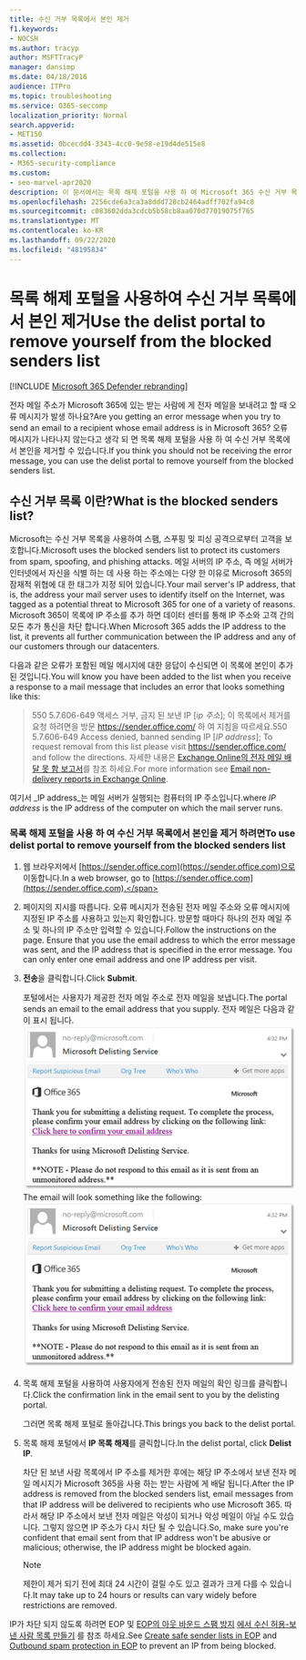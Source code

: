 ```yaml
---
title: 수신 거부 목록에서 본인 제거
f1.keywords:
- NOCSH
ms.author: tracyp
author: MSFTTracyP
manager: dansimp
ms.date: 04/18/2016
audience: ITPro
ms.topic: troubleshooting
ms.service: O365-seccomp
localization_priority: Normal
search.appverid:
- MET150
ms.assetid: 0bcecdd4-3343-4cc0-9e58-e19d4de515e8
ms.collection:
- M365-security-compliance
ms.custom:
- seo-marvel-apr2020
description: 이 문서에서는 목록 해제 포털을 사용 하 여 Microsoft 365 수신 거부 목록에서 자신을 제거 하는 방법에 대해 설명 합니다.
ms.openlocfilehash: 2256cde6a3ca3a8ddd728cb2464adff702fa94c8
ms.sourcegitcommit: c083602dda3cdcb5b58cb8aa070d77019075f765
ms.translationtype: MT
ms.contentlocale: ko-KR
ms.lasthandoff: 09/22/2020
ms.locfileid: "48195834"
---
```

# <a name="use-the-delist-portal-to-remove-yourself-from-the-blocked-senders-list"></a><span data-ttu-id="ea6cd-103">목록 해제 포털을 사용하여 수신 거부 목록에서 본인 제거</span><span class="sxs-lookup"><span data-stu-id="ea6cd-103">Use the delist portal to remove yourself from the blocked senders list</span></span>

[!INCLUDE [Microsoft 365 Defender rebranding](../includes/microsoft-defender-for-office.md)]


<span data-ttu-id="ea6cd-104">전자 메일 주소가 Microsoft 365에 있는 받는 사람에 게 전자 메일을 보내려고 할 때 오류 메시지가 발생 하나요?</span><span class="sxs-lookup"><span data-stu-id="ea6cd-104">Are you getting an error message when you try to send an email to a recipient whose email address is in Microsoft 365?</span></span> <span data-ttu-id="ea6cd-105">오류 메시지가 나타나지 않는다고 생각 되 면 목록 해제 포털을 사용 하 여 수신 거부 목록에서 본인을 제거할 수 있습니다.</span><span class="sxs-lookup"><span data-stu-id="ea6cd-105">If you think you should not be receiving the error message, you can use the delist portal to remove yourself from the blocked senders list.</span></span>

## <a name="what-is-the-blocked-senders-list"></a><span data-ttu-id="ea6cd-106">수신 거부 목록 이란?</span><span class="sxs-lookup"><span data-stu-id="ea6cd-106">What is the blocked senders list?</span></span>

<span data-ttu-id="ea6cd-107">Microsoft는 수신 거부 목록을 사용하여 스팸, 스푸핑 및 피싱 공격으로부터 고객을 보호합니다.</span><span class="sxs-lookup"><span data-stu-id="ea6cd-107">Microsoft uses the blocked senders list to protect its customers from spam, spoofing, and phishing attacks.</span></span> <span data-ttu-id="ea6cd-108">메일 서버의 IP 주소, 즉 메일 서버가 인터넷에서 자신을 식별 하는 데 사용 하는 주소에는 다양 한 이유로 Microsoft 365의 잠재적 위협에 대 한 태그가 지정 되어 있습니다.</span><span class="sxs-lookup"><span data-stu-id="ea6cd-108">Your mail server's IP address, that is, the address your mail server uses to identify itself on the Internet, was tagged as a potential threat to Microsoft 365 for one of a variety of reasons.</span></span> <span data-ttu-id="ea6cd-109">Microsoft 365이 목록에 IP 주소를 추가 하면 데이터 센터를 통해 IP 주소와 고객 간의 모든 추가 통신을 차단 합니다.</span><span class="sxs-lookup"><span data-stu-id="ea6cd-109">When Microsoft 365 adds the IP address to the list, it prevents all further communication between the IP address and any of our customers through our datacenters.</span></span>

<span data-ttu-id="ea6cd-110">다음과 같은 오류가 포함된 메일 메시지에 대한 응답이 수신되면 이 목록에 본인이 추가된 것입니다.</span><span class="sxs-lookup"><span data-stu-id="ea6cd-110">You will know you have been added to the list when you receive a response to a mail message that includes an error that looks something like this:</span></span>

> <span data-ttu-id="ea6cd-111">550 5.7.606-649 액세스 거부, 금지 된 보낸 IP [_ip 주소_]; 이 목록에서 제거를 요청 하려면을 방문 https://sender.office.com/ 하 여 지침을 따르세요.</span><span class="sxs-lookup"><span data-stu-id="ea6cd-111">550 5.7.606-649 Access denied, banned sending IP [_IP address_]; To request removal from this list please visit https://sender.office.com/ and follow the directions.</span></span> <span data-ttu-id="ea6cd-112">자세한 내용은 [Exchange Online의 전자 메일 배달 못 함 보고서](https://docs.microsoft.com/Exchange/mail-flow-best-practices/non-delivery-reports-in-exchange-online/non-delivery-reports-in-exchange-online)를 참조 하세요.</span><span class="sxs-lookup"><span data-stu-id="ea6cd-112">For more information see [Email non-delivery reports in Exchange Online](https://docs.microsoft.com/Exchange/mail-flow-best-practices/non-delivery-reports-in-exchange-online/non-delivery-reports-in-exchange-online).</span></span>

<span data-ttu-id="ea6cd-113">여기서  _IP address_는 메일 서버가 실행되는 컴퓨터의 IP 주소입니다.</span><span class="sxs-lookup"><span data-stu-id="ea6cd-113">where  _IP address_ is the IP address of the computer on which the mail server runs.</span></span>

### <a name="to-use-delist-portal-to-remove-yourself-from-the-blocked-senders-list"></a><span data-ttu-id="ea6cd-114">목록 해제 포털을 사용 하 여 수신 거부 목록에서 본인을 제거 하려면</span><span class="sxs-lookup"><span data-stu-id="ea6cd-114">To use delist portal to remove yourself from the blocked senders list</span></span>

1. <span data-ttu-id="ea6cd-115">웹 브라우저에서 [https://sender.office.com](https://sender.office.com)으로 이동합니다.</span><span class="sxs-lookup"><span data-stu-id="ea6cd-115">In a web browser, go to [https://sender.office.com](https://sender.office.com).</span></span>

2. <span data-ttu-id="ea6cd-p104">페이지의 지시를 따릅니다. 오류 메시지가 전송된 전자 메일 주소와 오류 메시지에 지정된 IP 주소를 사용하고 있는지 확인합니다. 방문할 때마다 하나의 전자 메일 주소 및 하나의 IP 주소만 입력할 수 있습니다.</span><span class="sxs-lookup"><span data-stu-id="ea6cd-p104">Follow the instructions on the page. Ensure that you use the email address to which the error message was sent, and the IP address that is specified in the error message. You can only enter one email address and one IP address per visit.</span></span>

3. <span data-ttu-id="ea6cd-119">**전송**을 클릭합니다.</span><span class="sxs-lookup"><span data-stu-id="ea6cd-119">Click **Submit**.</span></span>

    <span data-ttu-id="ea6cd-120">포털에서는 사용자가 제공한 전자 메일 주소로 전자 메일을 보냅니다.</span><span class="sxs-lookup"><span data-stu-id="ea6cd-120">The portal sends an email to the email address that you supply.</span></span> <span data-ttu-id="ea6cd-121">전자 메일은 다음과 같이 표시 됩니다. ![ 목록 해제 포털을 통해 요청을 제출할 때 받는 전자 메일의 스크린샷](../../media/bf13e4f7-f68c-4e46-baa7-b6ab4cfc13f3.png)</span><span class="sxs-lookup"><span data-stu-id="ea6cd-121">The email will look something like the following: ![Screenshot of email received when you submit a request through the delist portal](../../media/bf13e4f7-f68c-4e46-baa7-b6ab4cfc13f3.png)</span></span>

4. <span data-ttu-id="ea6cd-122">목록 해제 포털을 사용하여 사용자에게 전송된 전자 메일의 확인 링크를 클릭합니다.</span><span class="sxs-lookup"><span data-stu-id="ea6cd-122">Click the confirmation link in the email sent to you by the delisting portal.</span></span>

    <span data-ttu-id="ea6cd-123">그러면 목록 해제 포털로 돌아갑니다.</span><span class="sxs-lookup"><span data-stu-id="ea6cd-123">This brings you back to the delist portal.</span></span>

5. <span data-ttu-id="ea6cd-124">목록 해제 포털에서 **IP 목록 해제**를 클릭합니다.</span><span class="sxs-lookup"><span data-stu-id="ea6cd-124">In the delist portal, click **Delist IP**.</span></span>

    <span data-ttu-id="ea6cd-125">차단 된 보낸 사람 목록에서 IP 주소를 제거한 후에는 해당 IP 주소에서 보낸 전자 메일 메시지가 Microsoft 365을 사용 하는 받는 사람에 게 배달 됩니다.</span><span class="sxs-lookup"><span data-stu-id="ea6cd-125">After the IP address is removed from the blocked senders list, email messages from that IP address will be delivered to recipients who use Microsoft 365.</span></span> <span data-ttu-id="ea6cd-126">따라서 해당 IP 주소에서 보낸 전자 메일은 악성이 되거나 악성 메일이 아닐 수도 있습니다. 그렇지 않으면 IP 주소가 다시 차단 될 수 있습니다.</span><span class="sxs-lookup"><span data-stu-id="ea6cd-126">So, make sure you're confident that email sent from that IP address won't be abusive or malicious; otherwise, the IP address might be blocked again.</span></span>

    > [!NOTE]
    > <span data-ttu-id="ea6cd-127">제한이 제거 되기 전에 최대 24 시간이 걸릴 수도 있고 결과가 크게 다를 수 있습니다.</span><span class="sxs-lookup"><span data-stu-id="ea6cd-127">It may take up to 24 hours or results can vary widely before restrictions are removed.</span></span>

<span data-ttu-id="ea6cd-128">IP가 차단 되지 않도록 하려면 EOP 및 [EOP의 아웃 바운드 스팸 방지](outbound-spam-controls.md) [에서 수신 허용-보낸 사람 목록 만들기](create-safe-sender-lists-in-office-365.md) 를 참조 하세요.</span><span class="sxs-lookup"><span data-stu-id="ea6cd-128">See [Create safe sender lists in EOP](create-safe-sender-lists-in-office-365.md) and [Outbound spam protection in EOP](outbound-spam-controls.md) to prevent an IP from being blocked.</span></span>
